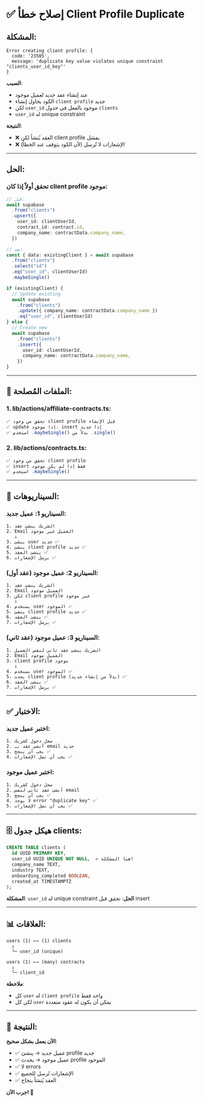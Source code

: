 # ✅ إصلاح خطأ Client Profile Duplicate

## المشكلة:
```
Error creating client profile: {
  code: '23505',
  message: 'duplicate key value violates unique constraint "clients_user_id_key"'
}
```

**السبب**: 
- عند إنشاء عقد جديد لعميل موجود
- الكود يحاول إنشاء `client profile` جديد
- لكن `user_id` موجود بالفعل في جدول `clients`
- `user_id` له unique constraint

**النتيجة**:
- ❌ العقد يُنشأ لكن client profile يفشل
- ❌ الإشعارات لا تُرسل (لأن الكود يتوقف عند الخطأ)

---

## الحل:

### **تحقق أولاً إذا كان client profile موجود**:

```typescript
// قبل:
await supabase
  .from("clients")
  .upsert({
    user_id: clientUserId,
    contract_id: contract.id,
    company_name: contractData.company_name,
  })

// بعد:
const { data: existingClient } = await supabase
  .from("clients")
  .select("id")
  .eq("user_id", clientUserId)
  .maybeSingle()

if (existingClient) {
  // Update existing
  await supabase
    .from("clients")
    .update({ company_name: contractData.company_name })
    .eq("user_id", clientUserId)
} else {
  // Create new
  await supabase
    .from("clients")
    .insert({
      user_id: clientUserId,
      company_name: contractData.company_name,
    })
}
```

---

## 📁 الملفات المُصلحة:

### **1. lib/actions/affiliate-contracts.ts**:
```typescript
✅ تحقق من وجود client profile قبل الإنشاء
✅ update إذا موجود، insert إذا جديد
✅ استخدم .maybeSingle() بدلاً من .single()
```

### **2. lib/actions/contracts.ts**:
```typescript
✅ تحقق من وجود client profile
✅ insert فقط إذا لم يكن موجود
✅ استخدم .maybeSingle()
```

---

## 🎯 السيناريوهات:

### **السيناريو 1: عميل جديد**:
```
1. الشريك ينشئ عقد
2. Email العميل غير موجود
   ↓
3. ينشئ user جديد ✅
4. ينشئ client profile جديد ✅
5. ينشئ العقد ✅
6. يرسل الإشعارات ✅
```

### **السيناريو 2: عميل موجود (عقد أول)**:
```
1. الشريك ينشئ عقد
2. Email العميل موجود
3. لكن client profile غير موجود
   ↓
4. يستخدم user الموجود ✅
5. ينشئ client profile جديد ✅
6. ينشئ العقد ✅
7. يرسل الإشعارات ✅
```

### **السيناريو 3: عميل موجود (عقد ثاني)**:
```
1. الشريك ينشئ عقد ثاني لنفس العميل
2. Email العميل موجود
3. client profile موجود
   ↓
4. يستخدم user الموجود ✅
5. يحدث client profile (بدلاً من إنشاء جديد) ✅
6. ينشئ العقد ✅
7. يرسل الإشعارات ✅
```

---

## ✅ الاختبار:

### **اختبر عميل جديد**:
```
1. سجل دخول كشريك
2. أنشئ عقد بـ email جديد
3. يجب أن ينجح ✅
4. يجب أن تصل الإشعارات ✅
```

### **اختبر عميل موجود**:
```
1. سجل دخول كشريك
2. أنشئ عقد ثاني لنفس email
3. يجب أن ينجح ✅
4. لا يوجد error "duplicate key" ✅
5. يجب أن تصل الإشعارات ✅
```

---

## 🗄️ هيكل جدول clients:

```sql
CREATE TABLE clients (
  id UUID PRIMARY KEY,
  user_id UUID UNIQUE NOT NULL,  ← هنا المشكلة!
  company_name TEXT,
  industry TEXT,
  onboarding_completed BOOLEAN,
  created_at TIMESTAMPTZ
);
```

**المشكلة**: `user_id` له unique constraint
**الحل**: تحقق قبل insert

---

## 📊 العلاقات:

```
users (1) ←→ (1) clients
  ↓
  └─ user_id (unique)

users (1) ←→ (many) contracts
  ↓
  └─ client_id
```

**ملاحظة**: 
- كل `user` له `client profile` واحد فقط
- لكن كل `user` يمكن أن يكون له عقود متعددة

---

## 🎉 النتيجة:

**الآن يعمل بشكل صحيح**:
- ✅ عميل جديد → ينشئ profile جديد
- ✅ عميل موجود → يحدث profile الموجود
- ✅ لا errors
- ✅ الإشعارات تُرسل للجميع
- ✅ العقد يُنشأ بنجاح

**جرب الآن! 🚀**
